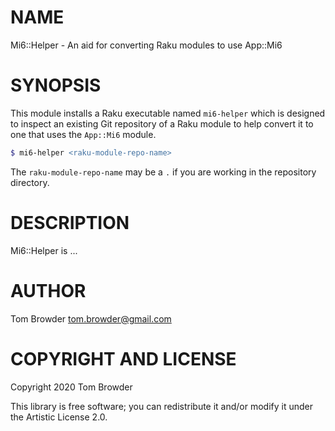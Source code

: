 NAME
====

Mi6::Helper - An aid for converting Raku modules to use App::Mi6

SYNOPSIS
========

This module installs a Raku executable named `mi6-helper` which is designed to inspect an existing Git repository of a Raku module to help convert it to one that uses the `App::Mi6` module.

```raku
$ mi6-helper <raku-module-repo-name>
```

The `raku-module-repo-name` may be a `.` if you are working in the repository directory.

DESCRIPTION
===========

Mi6::Helper is ...

AUTHOR
======

Tom Browder <tom.browder@gmail.com>

COPYRIGHT AND LICENSE
=====================

Copyright 2020 Tom Browder

This library is free software; you can redistribute it and/or modify it under the Artistic License 2.0.

